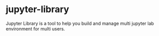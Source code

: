 # jupyter-library
Jupyter Library is a tool to help you build and manage multi jupyter lab environment for multi users.
